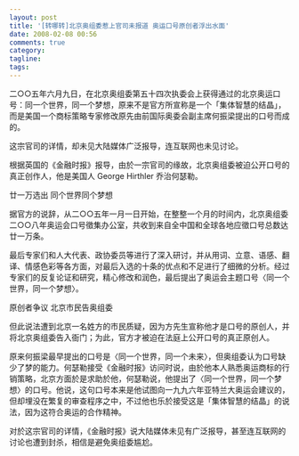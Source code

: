 ```yaml
---
layout: post
title: '[转哪转]北京奥组委惹上官司未报道 奥运口号原创者浮出水面'
date: 2008-02-08 00:56
comments: true
category: 
tagline: 
tags:
---
```

    

二○○五年六月九日，在北京奥组委第五十四次执委会上获得通过的北京奥运口号：同一个世界，同一个梦想，原来不是官方所宣称是一个「集体智慧的结晶」，而是美国一个商标策略专家修改原先由前国际奥委会副主席何振梁提出的口号而成的。

这宗官司的详情，却未见大陆媒体广泛报导，连互联网也未见讨论。

根据英国的《金融时报》报导，由於一宗官司的缘故，北京奥组委被迫公开口号的真正创作人，他是美国人 George Hirthler 乔治何瑟勒。

廿一万选出 同个世界同个梦想

据官方的说辞，从二○○五年一月一日开始，在整整一个月的时间内，北京奥组委二○○八年奥运会口号徵集办公室，共收到来自全中国和全球各地应徵口号总数达廿一万条。

最后专家们和人大代表、政协委员等进行了深入研讨，并从用词、立意、语感、翻译、情感色彩等各方面，对最后入选的十条的优点和不足进行了细微的分析。经过专家们的反复论证和研究，精心修改和润色，最后提出了奥运会主题口号〈同一个世界，同一个梦想〉。

原创者争议 北京市民告奥组委

但此说法遭到北京一名姓方的市民质疑，因为方先生宣称他才是口号的原创人，并将北京奥组委告入衙门；为此，官方才被迫在法庭上公开口号的真正原创人。

原来何振梁最早提出的口号是〈同一个世界，同一个未来〉，但奥组委认为口号缺少了梦的能力。何瑟勒接受《金融时报》访问时说，由於他本人熟悉奥运商标的行销策略，北京方面於是求助於他，何瑟勒说，他提出了〈同一个世界，同一个梦想〉的口号。他说，这句口号本来是他试图向一九九六年亚特兰大奥运会建议的，但却埋没在繁复的审查程序之中，不过他也乐於接受这是「集体智慧的结晶」的说法，因为这符合奥运的合作精神。

对於这宗官司的详情，《金融时报》说大陆媒体未见有广泛报导，甚至连互联网的讨论也遭到封杀，相信是避免奥组委尴尬。
